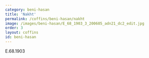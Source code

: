 ```yaml
---
category: beni-hasan
title: 'Nakht'
permalink: /coffins/beni-hasan/nakht
image: /images/beni-hasan/E_68_1903_3_200605_adn21_dc2_edit.jpg
order: 3
layout: coffins
id: beni-hasan
---
```


E.68.1903
